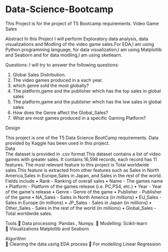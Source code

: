 # Data-Science-Bootcamp
This Project is for the project of T5 Bootcamp requirements.
Video Game Sales 

Abstract 
In this Project I will perform Exploratory data analysis, data visualizations and Modling of the video game sales.For EDA,I am using Python programming language, for data visualization,I am using Matplotlib and Seaborn and for data modling,I am using sketlearn. 

Questions:
I will try to answer the following questions: 
1. Global Sales Distribution. 
2. The video games produced in a each year.
3. which genre sold the most globally? 
4. The platform,game and the publisher which has the top sales in global sales
5. The platform,game and the publisher which has the low sales in global sales 
6. How does the Genre affect the Global_Sales? 
7. What are most games produced in a specific Gaming Platform? 

Design 

This project is one of the T5 Data Science BootCamp requirements. Data provided by Kaggle has been used in this project.  
Data   
The dataset is provided in .csv format.This dataset contains a list of video games with greater sales. It contains 16,598 records, each record has 11 features. The most relevant feature to this project is Total worldwide sales.This feature is extracted from other features such as Sales in North America,Sales in Europe,Sales in Japan, and Sales in the rest of the world.  
Fields include 
• Rank - Ranking of overall sales 
• Name - The games name
• Platform - Platform of the games release (i.e. PC,PS4, etc.)
• Year - Year of the game's release
• Genre - Genre of the game 
• Publisher - Publisher of the game 
• NA_Sales - Sales in North America (in millions) 
• EU_Sales - Sales in Europe (in millions) 
• JP_Sales - Sales in Japan (in millions) 
• Other_Sales - Sales in the rest of the world (in millions) 
• Global_Sales - Total worldwide sales. 
 
Tools 
 Data processing :Pandas , Numpy.
 Modelling: Scikit-learn  
 Visualizations Matplotlib and Seaborn 

Algorithm  
 Cleaning the data using EDA process
 For modelling Linear Regression  
 
 
